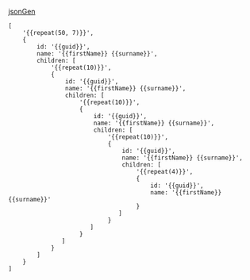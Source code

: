 [jsonGen](http://www.json-generator.com/)

    [
        '{{repeat(50, 7)}}',
        {
            id: '{{guid}}',
            name: '{{firstName}} {{surname}}',
            children: [
                '{{repeat(10)}}',
                {
                    id: '{{guid}}',
                    name: '{{firstName}} {{surname}}',
                    children: [
                        '{{repeat(10)}}',
                        {
                            id: '{{guid}}',
                            name: '{{firstName}} {{surname}}',
                            children: [
                                '{{repeat(10)}}',
                                {
                                    id: '{{guid}}',
                                    name: '{{firstName}} {{surname}}',
                                    children: [
                                        '{{repeat(4)}}',
                                        {
                                            id: '{{guid}}',
                                            name: '{{firstName}} {{surname}}'
                                        }
                                   ]
                                }
                           ]
                        }
                   ]
                }
            ]
        }
    ]